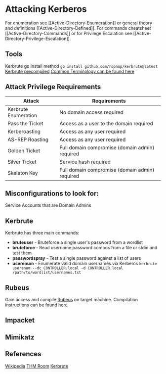 # Attacking Kerberos
For enumeration see [[Active-Directory-Enumeration]] or general theory and definitions [[Active-Directory-Defined]]. For commands cheatsheet [[Active-Directory-Commands]] or for Privilege Escalation see [[Active-Directory-Privilege-Escalation]]. 

## Tools
Kerbrute go install method `go install github.com/ropnop/kerbrute@latest`  
[Kerbrute precompiled](https://github.com/ropnop/kerbrute/releases)
[Common Terminology can be found here]()


## Attack Privilege Requirements
Attack |  Requirements
--- | ---
Kerbrute Enumeration | No domain access required 
Pass the Ticket | Access as a user to the domain required
Kerberoasting | Access as any user required
AS-REP Roasting | Access as any user required  
Golden Ticket | Full domain compromise (domain admin) required 
Silver Ticket | Service hash required 
Skeleton Key | Full domain compromise (domain admin) required

## Misconfigurations to look for:
Service Accounts that are Domain Admins

## Kerbrute
Kerbrute has three main commands:

-   **bruteuser** - Bruteforce a single user's password from a wordlist
-   **bruteforce** - Read username:password combos from a file or stdin and test them
-   **passwordspray** - Test a single password against a list of users
-   **userenum** - Enumerate valid domain usernames via Kerberos
`kerbrute userenum --dc CONTROLLER.local -d CONTROLLER.local /path/to/wordlist/usernames.txt`

## Rubeus
Gain access and compile [Rubeus](https://github.com/GhostPack/Rubeus) on target machine. Compilation instructions can be found [here](https://github.com/GhostPack/Rubeus#compile-instructions)
## Impacket 
##  Mimikatz
## References
[Wikipedia](https://en.wikipedia.org/wiki/Kerberos_(protocol))
[THM Room](https://tryhackme.com/room/attackingkerberos)
[Kerbrute](https://github.com/ropnop/kerbrute)